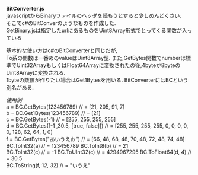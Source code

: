 ﻿**BitConverter.js**  
javascriptからBinaryファイルのヘッダを読もうとすると少しめんどくさい.  
そこでc#のBitConverのようなものを作成した.  
GetBinary.jsは指定したurlにあるものをUint8Array形式でとってくる関数が入っている    

基本的な使い方はc#のBitConverterと同じだが,  
To系の関数は一番めのvalueはUint8Array型.
また,GetBytes関数でnumberは標準でUint32ArrayもしくはFloat64Arrayに変換されたの後,4byteか8byteのUint8Arrayに変換される.  
1byteの数値が作りたい場合はGet1Bytesを用いる.
BitConverterにはBCという別名がある.

*使用例*  
    a = BC.GetBytes(123456789) // = [21, 205, 91, 7]  
    b = BC.Get1Bytes(123456789) // = [21]  
    c = BC.GetBytes(-1) // = [255, 255, 255, 255]  
    d = BC.GetBytes([-1 ,30.5, [true, false]]) // = [255, 255, 255, 255, 0, 0, 0, 0, 0, 128, 62, 64, 1, 0]  
    f = BC.GetBytes("あいうえお") // = [66, 48, 68, 48, 70, 48, 72, 48, 74, 48]     
    BC.ToInt32(a) // = 123456789
    BC.ToInt8(b) // = 21  
    BC.ToInt32(c) // = -1
    BC.ToUInt32(c) // = 4294967295
    BC.ToFloat64(d, 4) // = 30.5  
    BC.ToString(f, 1*2, 3*2) // = "いうえ"